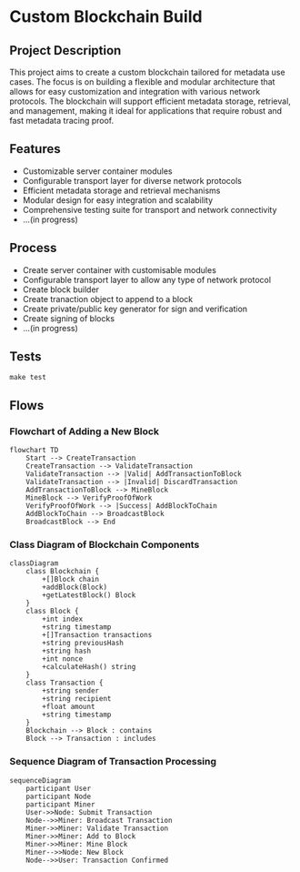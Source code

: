 # Custom Blockchain Build

## Project Description

This project aims to create a custom blockchain tailored for metadata use cases. The focus is on building a flexible and modular architecture that allows for easy customization and integration with various network protocols. The blockchain will support efficient metadata storage, retrieval, and management, making it ideal for applications that require robust and fast metadata tracing proof.

## Features

- Customizable server container modules
- Configurable transport layer for diverse network protocols
- Efficient metadata storage and retrieval mechanisms
- Modular design for easy integration and scalability
- Comprehensive testing suite for transport and network connectivity
- ...(in progress)

## Process

- Create server container with customisable modules
- Configurable transport layer to allow any type of network protocol
- Create block builder 
- Create tranaction object to append to a block
- Create private/public key generator for sign and verification
- Create signing of blocks
- ...(in progress)

## Tests

```shell
make test
```

## Flows

### Flowchart of Adding a New Block
```mermaid
flowchart TD
    Start --> CreateTransaction
    CreateTransaction --> ValidateTransaction
    ValidateTransaction --> |Valid| AddTransactionToBlock
    ValidateTransaction --> |Invalid| DiscardTransaction
    AddTransactionToBlock --> MineBlock
    MineBlock --> VerifyProofOfWork
    VerifyProofOfWork --> |Success| AddBlockToChain
    AddBlockToChain --> BroadcastBlock
    BroadcastBlock --> End
```

### Class Diagram of Blockchain Components
```mermaid
classDiagram
    class Blockchain {
        +[]Block chain
        +addBlock(Block)
        +getLatestBlock() Block
    }
    class Block {
        +int index
        +string timestamp
        +[]Transaction transactions
        +string previousHash
        +string hash
        +int nonce
        +calculateHash() string
    }
    class Transaction {
        +string sender
        +string recipient
        +float amount
        +string timestamp
    }
    Blockchain --> Block : contains
    Block --> Transaction : includes
```

### Sequence Diagram of Transaction Processing
```mermaid
sequenceDiagram
    participant User
    participant Node
    participant Miner
    User->>Node: Submit Transaction
    Node-->>Miner: Broadcast Transaction
    Miner->>Miner: Validate Transaction
    Miner->>Miner: Add to Block
    Miner->>Miner: Mine Block
    Miner-->>Node: New Block
    Node-->>User: Transaction Confirmed
```
